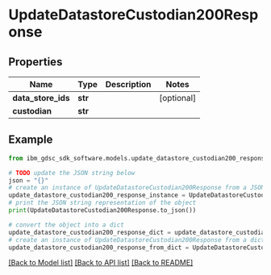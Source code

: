 # UpdateDatastoreCustodian200Response


## Properties

Name | Type | Description | Notes
------------ | ------------- | ------------- | -------------
**data_store_ids** | **str** |  | [optional] 
**custodian** | **str** |  | 

## Example

```python
from ibm_gdsc_sdk_software.models.update_datastore_custodian200_response import UpdateDatastoreCustodian200Response

# TODO update the JSON string below
json = "{}"
# create an instance of UpdateDatastoreCustodian200Response from a JSON string
update_datastore_custodian200_response_instance = UpdateDatastoreCustodian200Response.from_json(json)
# print the JSON string representation of the object
print(UpdateDatastoreCustodian200Response.to_json())

# convert the object into a dict
update_datastore_custodian200_response_dict = update_datastore_custodian200_response_instance.to_dict()
# create an instance of UpdateDatastoreCustodian200Response from a dict
update_datastore_custodian200_response_from_dict = UpdateDatastoreCustodian200Response.from_dict(update_datastore_custodian200_response_dict)
```
[[Back to Model list]](../README.md#documentation-for-models) [[Back to API list]](../README.md#documentation-for-api-endpoints) [[Back to README]](../README.md)


